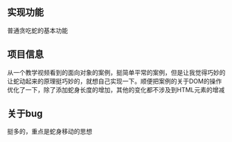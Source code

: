 ## 实现功能

普通贪吃蛇的基本功能

## 项目信息

从一个教学视频看到的面向对象的案例，挺简单平常的案例，但是让我觉得巧妙的让蛇动起来的原理挺巧妙的，就想自己实现一下。顺便把案例的关于DOM的操作优化了一下，除了添加蛇身长度的增加，其他的变化都不涉及到HTML元素的增减

## 关于bug

挺多的，重点是蛇身移动的思想
